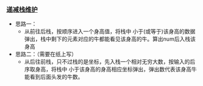 
### [递减栈维护](https://blog.csdn.net/SZU_Crayon/article/details/81434222)
* 思路一：
  * 从前往后栈，按顺序进入一个身高值，将栈中 小于(或等于)该身高的数据弹出，栈中剩下的元素对应的牛都能看见该身高的牛。算出num后入栈该身高
* 思路二：（需要在纸上写）
  * 从后往前栈，只不过栈的是坐标，先入栈一个相对无穷大数，按输入的后序取身高，将栈中 小于该身高的身高相应坐标弹出，弹出数代表该身高牛能看到后面头发的牛数。



